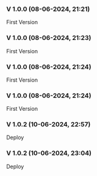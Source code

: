 
### V 1.0.0 (08-06-2024, 21:21)

First Version


### V 1.0.0 (08-06-2024, 21:23)

First Version


### V 1.0.0 (08-06-2024, 21:24)

First Version


### V 1.0.0 (08-06-2024, 21:24)

First Version


### V 1.0.2 (10-06-2024, 22:57)

Deploy


### V 1.0.2 (10-06-2024, 23:04)

Deploy

